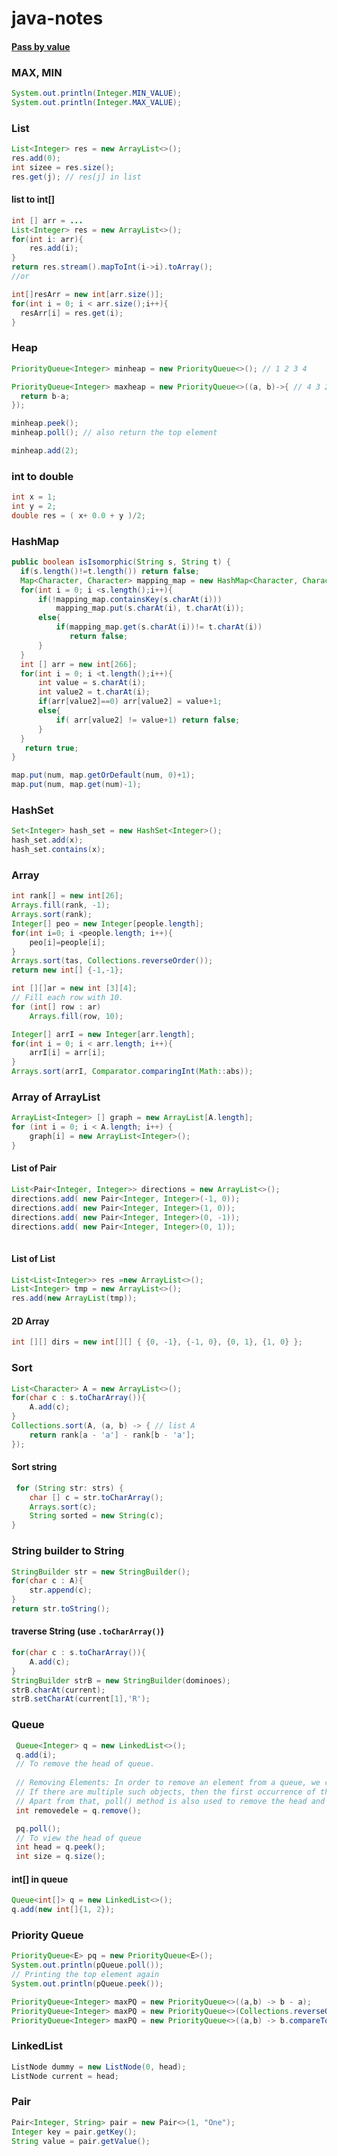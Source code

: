 # java-notes
#### [Pass by value](https://stackoverflow.com/questions/12757841/are-arrays-passed-by-value-or-passed-by-reference-in-java/12757860)
### MAX, MIN
```java
System.out.println(Integer.MIN_VALUE);
System.out.println(Integer.MAX_VALUE);
```
### List
```java
List<Integer> res = new ArrayList<>();
res.add(0);
int sizee = res.size();
res.get(j); // res[j] in list
```
#### list to int[]
```java
int [] arr = ...
List<Integer> res = new ArrayList<>();
for(int i: arr){
    res.add(i);
}
return res.stream().mapToInt(i->i).toArray(); 
//or

int[]resArr = new int[arr.size()];
for(int i = 0; i < arr.size();i++){
  resArr[i] = res.get(i);
}
```
### Heap
```java
PriorityQueue<Integer> minheap = new PriorityQueue<>(); // 1 2 3 4

PriorityQueue<Integer> maxheap = new PriorityQueue<>((a, b)->{ // 4 3 2 1
  return b-a; 
});

minheap.peek();
minheap.poll(); // also return the top element 

minheap.add(2);
```

### int to double
```java
int x = 1;
int y = 2;
double res = ( x+ 0.0 + y )/2;
```

### HashMap
```java
public boolean isIsomorphic(String s, String t) {
  if(s.length()!=t.length()) return false;
  Map<Character, Character> mapping_map = new HashMap<Character, Character> ();
  for(int i = 0; i <s.length();i++){
      if(!mapping_map.containsKey(s.charAt(i)))
          mapping_map.put(s.charAt(i), t.charAt(i));
      else{
          if(mapping_map.get(s.charAt(i))!= t.charAt(i))
             return false;
      }
  }
  int [] arr = new int[266];
  for(int i = 0; i <t.length();i++){
      int value = s.charAt(i);
      int value2 = t.charAt(i);
      if(arr[value2]==0) arr[value2] = value+1;
      else{
          if( arr[value2] != value+1) return false;
      }
  }
   return true;
}
```

```java
map.put(num, map.getOrDefault(num, 0)+1);
map.put(num, map.get(num)-1);
```

### HashSet
```java
Set<Integer> hash_set = new HashSet<Integer>();
hash_set.add(x);
hash_set.contains(x);
```
### Array
```java
int rank[] = new int[26];
Arrays.fill(rank, -1);
Arrays.sort(rank);
Integer[] peo = new Integer[people.length];
for(int i=0; i <people.length; i++){
    peo[i]=people[i];
}
Arrays.sort(tas, Collections.reverseOrder());
return new int[] {-1,-1};

int [][]ar = new int [3][4];
// Fill each row with 10. 
for (int[] row : ar)
    Arrays.fill(row, 10);
```
```java
Integer[] arrI = new Integer[arr.length];
for(int i = 0; i < arr.length; i++){
    arrI[i] = arr[i];
}
Arrays.sort(arrI, Comparator.comparingInt(Math::abs));
```
### Array of ArrayList
```java
ArrayList<Integer> [] graph = new ArrayList[A.length];
for (int i = 0; i < A.length; i++) {
    graph[i] = new ArrayList<Integer>();
}
```
#### List of Pair
```java
List<Pair<Integer, Integer>> directions = new ArrayList<>();
directions.add( new Pair<Integer, Integer>(-1, 0));
directions.add( new Pair<Integer, Integer>(1, 0));
directions.add( new Pair<Integer, Integer>(0, -1));
directions.add( new Pair<Integer, Integer>(0, 1));
       
```
#### List of List
```java
List<List<Integer>> res =new ArrayList<>();
List<Integer> tmp = new ArrayList<>();
res.add(new ArrayList(tmp));
```
#### 2D Array
```java
int [][] dirs = new int[][] { {0, -1}, {-1, 0}, {0, 1}, {1, 0} };
```
### Sort
```java
List<Character> A = new ArrayList<>();
for(char c : s.toCharArray()){
    A.add(c);
}
Collections.sort(A, (a, b) -> { // list A 
    return rank[a - 'a'] - rank[b - 'a'];
});
```
#### Sort string
```java
 for (String str: strs) {
    char [] c = str.toCharArray();
    Arrays.sort(c);
    String sorted = new String(c);
}
```
### String builder to String
```java
StringBuilder str = new StringBuilder();
for(char c : A){
    str.append(c);
}
return str.toString();
```
#### traverse String (use ``.toCharArray()``)
```java
for(char c : s.toCharArray()){
    A.add(c);
}
StringBuilder strB = new StringBuilder(dominoes);
strB.charAt(current);
strB.setCharAt(current[1],'R');
```

### Queue
```java
 Queue<Integer> q = new LinkedList<>();
 q.add(i);
 // To remove the head of queue.
 
 // Removing Elements: In order to remove an element from a queue, we can use the remove() method. 
 // If there are multiple such objects, then the first occurrence of the object is removed. 
 // Apart from that, poll() method is also used to remove the head and return it. 
 int removedele = q.remove();

 pq.poll();
 // To view the head of queue
 int head = q.peek();
 int size = q.size();
```
#### int[] in queue
```java
Queue<int[]> q = new LinkedList<>();
q.add(new int[]{1, 2});

```
### Priority Queue
```java
PriorityQueue<E> pq = new PriorityQueue<E>();
System.out.println(pQueue.poll());
// Printing the top element again
System.out.println(pQueue.peek());

PriorityQueue<Integer> maxPQ = new PriorityQueue<>((a,b) -> b - a); 
PriorityQueue<Integer> maxPQ = new PriorityQueue<>(Collections.reverseOrder()); 
PriorityQueue<Integer> maxPQ = new PriorityQueue<>((a,b) -> b.compareTo(a)); 
```

### LinkedList
```java
ListNode dummy = new ListNode(0, head);
ListNode current = head;
```
### Pair
```java
Pair<Integer, String> pair = new Pair<>(1, "One");
Integer key = pair.getKey();
String value = pair.getValue();
```
